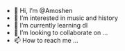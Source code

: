 - 👋 Hi, I’m @Amoshen
- 👀 I’m interested in music and history
- 🌱 I’m currently learning dl
- 💞️ I’m looking to collaborate on ...
- 📫 How to reach me ...

<!---
Amoshen/Amoshen is a ✨ special ✨ repository because its `README.md` (this file) appears on your GitHub profile.
You can click the Preview link to take a look at your changes.
--->
